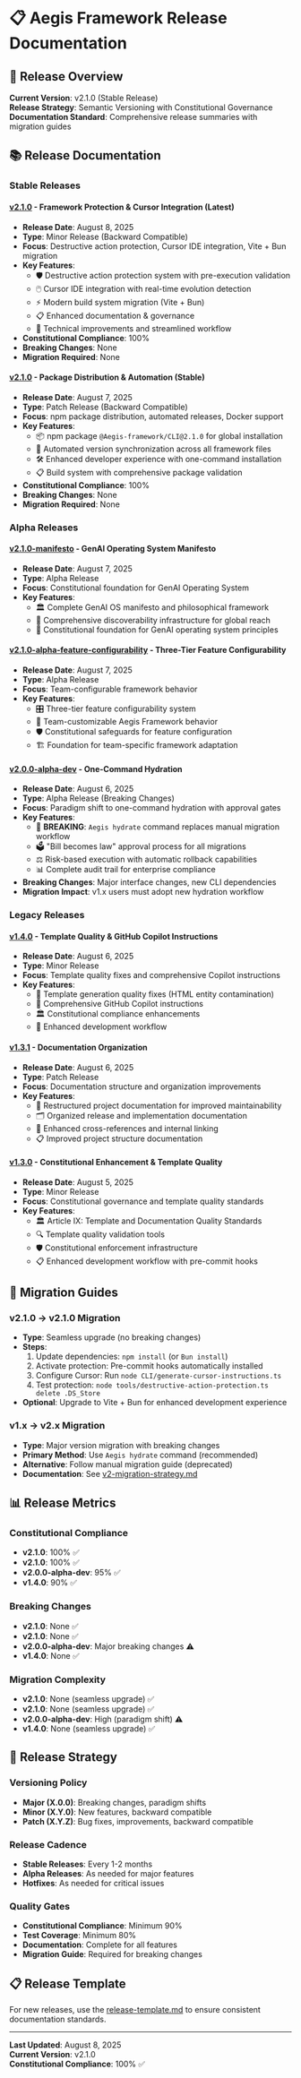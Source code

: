 <!--
@aegisFrameworkVersion: 2.4.0
@intent: Release documentation index and navigation
@context: Comprehensive release documentation for all framework versions
@mode: strict
-->

# 📋 Aegis Framework Release Documentation

## 🎯 Release Overview

**Current Version**: v2.1.0 (Stable Release)  
**Release Strategy**: Semantic Versioning with Constitutional Governance  
**Documentation Standard**: Comprehensive release summaries with migration guides

## 📚 Release Documentation

### **Stable Releases**

#### **[v2.1.0](./v2.1.0-summary.md)** - Framework Protection & Cursor Integration (Latest)

- **Release Date**: August 8, 2025
- **Type**: Minor Release (Backward Compatible)
- **Focus**: Destructive action protection, Cursor IDE integration, Vite + Bun migration
- **Key Features**:
  - 🛡️ Destructive action protection system with pre-execution validation
  - 🖱️ Cursor IDE integration with real-time evolution detection
  - ⚡ Modern build system migration (Vite + Bun)
  - 📋 Enhanced documentation & governance
  - 🔧 Technical improvements and streamlined workflow
- **Constitutional Compliance**: 100%
- **Breaking Changes**: None
- **Migration Required**: None

#### **[v2.1.0](./v2.1.0-summary.md)** - Package Distribution & Automation (Stable)

- **Release Date**: August 7, 2025
- **Type**: Patch Release (Backward Compatible)
- **Focus**: npm package distribution, automated releases, Docker support
- **Key Features**:
  - 📦 npm package `@Aegis-framework/CLI@2.1.0` for global installation
  - 🤖 Automated version synchronization across all framework files
  - 🛠️ Enhanced developer experience with one-command installation
  - 📋 Build system with comprehensive package validation
- **Constitutional Compliance**: 100%
- **Breaking Changes**: None
- **Migration Required**: None

### **Alpha Releases**

#### **[v2.1.0-manifesto](./v2.1.0-summary.md)** - GenAI Operating System Manifesto

- **Release Date**: August 7, 2025
- **Type**: Alpha Release
- **Focus**: Constitutional foundation for GenAI Operating System
- **Key Features**:
  - 🏛️ Complete GenAI OS manifesto and philosophical framework
  - 📖 Comprehensive discoverability infrastructure for global reach
  - 🎯 Constitutional foundation for GenAI operating system principles

#### **[v2.1.0-alpha-feature-configurability](./v2.1.0-summary.md)** - Three-Tier Feature Configurability

- **Release Date**: August 7, 2025
- **Type**: Alpha Release
- **Focus**: Team-configurable framework behavior
- **Key Features**:
  - 🎛️ Three-tier feature configurability system
  - 👥 Team-customizable Aegis Framework behavior
  - 🛡️ Constitutional safeguards for feature configuration
  - 🏗️ Foundation for team-specific framework adaptation

#### **[v2.0.0-alpha-dev](./v2.0.0-alpha-dev-release-validation.md)** - One-Command Hydration

- **Release Date**: August 6, 2025
- **Type**: Alpha Release (Breaking Changes)
- **Focus**: Paradigm shift to one-command hydration with approval gates
- **Key Features**:
  - 🚨 **BREAKING**: `Aegis hydrate` command replaces manual migration workflow
  - 🗳️ "Bill becomes law" approval process for all migrations
  - ⚖️ Risk-based execution with automatic rollback capabilities
  - 📊 Complete audit trail for enterprise compliance
- **Breaking Changes**: Major interface changes, new CLI dependencies
- **Migration Impact**: v1.x users must adopt new hydration workflow

### **Legacy Releases**

#### **[v1.4.0](./v1.4.0-summary.md)** - Template Quality & GitHub Copilot Instructions

- **Release Date**: August 6, 2025
- **Type**: Minor Release
- **Focus**: Template quality fixes and comprehensive Copilot instructions
- **Key Features**:
  - 🔧 Template generation quality fixes (HTML entity contamination)
  - 📝 Comprehensive GitHub Copilot instructions
  - 🏛️ Constitutional compliance enhancements
  - 🧪 Enhanced development workflow

#### **[v1.3.1](./v1.3.1-summary.md)** - Documentation Organization

- **Release Date**: August 6, 2025
- **Type**: Patch Release
- **Focus**: Documentation structure and organization improvements
- **Key Features**:
  - 📁 Restructured project documentation for improved maintainability
  - 🗂️ Organized release and implementation documentation
  - 🔗 Enhanced cross-references and internal linking
  - 📋 Improved project structure documentation

#### **[v1.3.0](./v1.3.0-summary.md)** - Constitutional Enhancement & Template Quality

- **Release Date**: August 5, 2025
- **Type**: Minor Release
- **Focus**: Constitutional governance and template quality standards
- **Key Features**:
  - 🏛️ Article IX: Template and Documentation Quality Standards
  - 🔍 Template quality validation tools
  - 🛡️ Constitutional enforcement infrastructure
  - 📋 Enhanced development workflow with pre-commit hooks

## 🚀 Migration Guides

### **v2.1.0 → v2.1.0 Migration**

- **Type**: Seamless upgrade (no breaking changes)
- **Steps**:
  1. Update dependencies: `npm install` (or `Bun install`)
  2. Activate protection: Pre-commit hooks automatically installed
  3. Configure Cursor: Run `node CLI/generate-cursor-instructions.ts`
  4. Test protection: `node tools/destructive-action-protection.ts delete .DS_Store`
- **Optional**: Upgrade to Vite + Bun for enhanced development experience

### **v1.x → v2.x Migration**

- **Type**: Major version migration with breaking changes
- **Primary Method**: Use `Aegis hydrate` command (recommended)
- **Alternative**: Follow manual migration guide (deprecated)
- **Documentation**: See [v2-migration-strategy.md](./v2-migration-strategy.md)

## 📊 Release Metrics

### **Constitutional Compliance**

- **v2.1.0**: 100% ✅
- **v2.1.0**: 100% ✅
- **v2.0.0-alpha-dev**: 95% ✅
- **v1.4.0**: 90% ✅

### **Breaking Changes**

- **v2.1.0**: None ✅
- **v2.1.0**: None ✅
- **v2.0.0-alpha-dev**: Major breaking changes ⚠️
- **v1.4.0**: None ✅

### **Migration Complexity**

- **v2.1.0**: None (seamless upgrade) ✅
- **v2.1.0**: None (seamless upgrade) ✅
- **v2.0.0-alpha-dev**: High (paradigm shift) ⚠️
- **v1.4.0**: None (seamless upgrade) ✅

## 🔮 Release Strategy

### **Versioning Policy**

- **Major (X.0.0)**: Breaking changes, paradigm shifts
- **Minor (X.Y.0)**: New features, backward compatible
- **Patch (X.Y.Z)**: Bug fixes, improvements, backward compatible

### **Release Cadence**

- **Stable Releases**: Every 1-2 months
- **Alpha Releases**: As needed for major features
- **Hotfixes**: As needed for critical issues

### **Quality Gates**

- **Constitutional Compliance**: Minimum 90%
- **Test Coverage**: Minimum 80%
- **Documentation**: Complete for all features
- **Migration Guide**: Required for breaking changes

## 📋 Release Template

For new releases, use the [release-template.md](./release-template.md) to ensure consistent documentation standards.

---

**Last Updated**: August 8, 2025  
**Current Version**: v2.1.0  
**Constitutional Compliance**: 100% ✅
